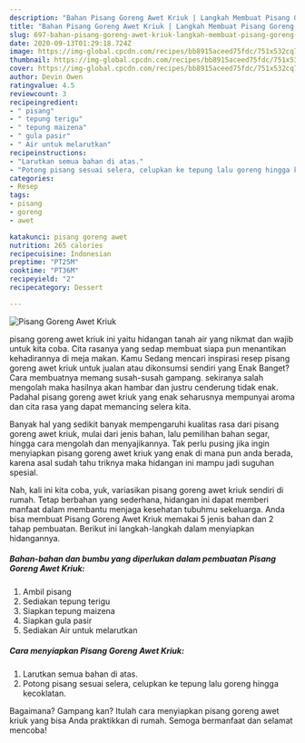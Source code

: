 ```yaml
---
description: "Bahan Pisang Goreng Awet Kriuk | Langkah Membuat Pisang Goreng Awet Kriuk Yang Paling Enak"
title: "Bahan Pisang Goreng Awet Kriuk | Langkah Membuat Pisang Goreng Awet Kriuk Yang Paling Enak"
slug: 697-bahan-pisang-goreng-awet-kriuk-langkah-membuat-pisang-goreng-awet-kriuk-yang-paling-enak
date: 2020-09-13T01:29:18.724Z
image: https://img-global.cpcdn.com/recipes/bb8915aceed75fdc/751x532cq70/pisang-goreng-awet-kriuk-foto-resep-utama.jpg
thumbnail: https://img-global.cpcdn.com/recipes/bb8915aceed75fdc/751x532cq70/pisang-goreng-awet-kriuk-foto-resep-utama.jpg
cover: https://img-global.cpcdn.com/recipes/bb8915aceed75fdc/751x532cq70/pisang-goreng-awet-kriuk-foto-resep-utama.jpg
author: Devin Owen
ratingvalue: 4.5
reviewcount: 3
recipeingredient:
- " pisang"
- " tepung terigu"
- " tepung maizena"
- " gula pasir"
- " Air untuk melarutkan"
recipeinstructions:
- "Larutkan semua bahan di atas."
- "Potong pisang sesuai selera, celupkan ke tepung lalu goreng hingga kecoklatan."
categories:
- Resep
tags:
- pisang
- goreng
- awet

katakunci: pisang goreng awet 
nutrition: 265 calories
recipecuisine: Indonesian
preptime: "PT25M"
cooktime: "PT36M"
recipeyield: "2"
recipecategory: Dessert

---
```



![Pisang Goreng Awet Kriuk](https://img-global.cpcdn.com/recipes/bb8915aceed75fdc/751x532cq70/pisang-goreng-awet-kriuk-foto-resep-utama.jpg)


pisang goreng awet kriuk ini yaitu hidangan tanah air yang nikmat dan wajib untuk kita coba. Cita rasanya yang sedap membuat siapa pun menantikan kehadirannya di meja makan.
Kamu Sedang mencari inspirasi resep pisang goreng awet kriuk untuk jualan atau dikonsumsi sendiri yang Enak Banget? Cara membuatnya memang susah-susah gampang. sekiranya salah mengolah maka hasilnya akan hambar dan justru cenderung tidak enak. Padahal pisang goreng awet kriuk yang enak seharusnya mempunyai aroma dan cita rasa yang dapat memancing selera kita.

Banyak hal yang sedikit banyak mempengaruhi kualitas rasa dari pisang goreng awet kriuk, mulai dari jenis bahan, lalu pemilihan bahan segar, hingga cara mengolah dan menyajikannya. Tak perlu pusing jika ingin menyiapkan pisang goreng awet kriuk yang enak di mana pun anda berada, karena asal sudah tahu triknya maka hidangan ini mampu jadi suguhan spesial.




Nah, kali ini kita coba, yuk, variasikan pisang goreng awet kriuk sendiri di rumah. Tetap berbahan yang sederhana, hidangan ini dapat memberi manfaat dalam membantu menjaga kesehatan tubuhmu sekeluarga. Anda bisa membuat Pisang Goreng Awet Kriuk memakai 5 jenis bahan dan 2 tahap pembuatan. Berikut ini langkah-langkah dalam menyiapkan hidangannya.

<!--inarticleads1-->

##### Bahan-bahan dan bumbu yang diperlukan dalam pembuatan Pisang Goreng Awet Kriuk:

1. Ambil  pisang
1. Sediakan  tepung terigu
1. Siapkan  tepung maizena
1. Siapkan  gula pasir
1. Sediakan  Air untuk melarutkan




<!--inarticleads2-->

##### Cara menyiapkan Pisang Goreng Awet Kriuk:

1. Larutkan semua bahan di atas.
1. Potong pisang sesuai selera, celupkan ke tepung lalu goreng hingga kecoklatan.




Bagaimana? Gampang kan? Itulah cara menyiapkan pisang goreng awet kriuk yang bisa Anda praktikkan di rumah. Semoga bermanfaat dan selamat mencoba!
